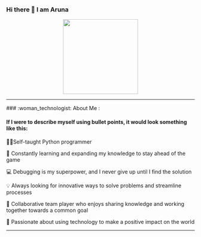 ### Hi there 👋 I am Aruna
<div id = "header" align= "center">
  <img src= "https://media.giphy.com/media/RbDKaczqWovIugyJmW/giphy.gif" width= "200">
</div>
<hr>
### :woman_technologist: About Me :
<h4>If I were to describe myself using bullet points, it would look something like this: </h4>

 👩‍💻Self-taught Python programmer<br>
 
🧠 Constantly learning and expanding my knowledge to stay ahead of the game<br>

💻 Debugging is my superpower, and I never give up until I find the solution<br>

💡 Always looking for innovative ways to solve problems and streamline processes<br>

🤝 Collaborative team player who enjoys sharing knowledge and working together towards a common goal<br>

🚀 Passionate about using technology to make a positive impact on the world<br>
<hr>

